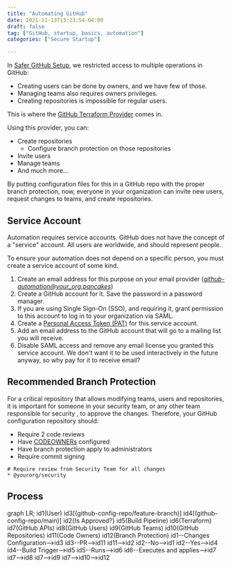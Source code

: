 ```yaml
---
title: "Automating GitHub"
date: 2021-11-13T13:23:54-04:00
draft: false
tag: ["GitHub, startup, basics, automation"]
categories: ["Secure Startup"]

---
```


In [Safer GitHub Setup](safer-github-setup.md), we restricted access to multiple operations in GitHub:

* Creating users can be done by owners, and we have few of those.
* Managing teams also requires owners privileges.
* Creating repositories is impossible for regular users.

This is where the [GitHub Terraform Provider](https://registry.terraform.io/providers/integrations/github/latest/docs) comes in.

Using this provider, you can:

* Create repositories
	* Configure branch protection on those repositories
* Invite users
* Manage teams
* And much more...

By putting configuration files for this in a GitHub repo with the proper branch protection, now, everyone in your organization can invite new users, request changes to teams, and create repositories.

## Service Account
Automation requires service accounts. GitHub does not have the concept of a "service" account. All users are worldwide, and should represent people.

To ensure your automation does not depend on a specific person, you must create a service account of some kind.

1. Create an email address for this purpose on your email provider (*github-automation@your_org.pancakes*)
2. Create a GitHub account for it. Save the password in a password manager.
3. If you are using Single Sign-On (SSO), and requiring it, grant permission to this account to log in to your organization via SAML.
4. Create a [Personal Access Token (PAT)](https://docs.github.com/en/authentication/keeping-your-account-and-data-secure/creating-a-personal-access-token) for this service account.
5. Add an email address to the GitHub account that will go to a mailing list you will receive.
6. Disable SAML access and remove any email license you granted this service account. We don't want it to be used interactively in the future anyway, so why pay for it to receive email?

## Recommended Branch Protection

For a critical repository that allows modifying teams, users and repositories, it is important for someone in your security team, or any other team responsible for security , to approve the changes. Therefore, your GitHub configuration repository should:

* Require 2 code reviews
* Have [CODEOWNERs](https://docs.github.com/en/repositories/managing-your-repositorys-settings-and-features/customizing-your-repository/about-code-owners) configured
* Have branch protection apply to administrators
* Require commit signing

```
# Require review from Security Team for all changes
* @yourorg/security
```


## Process

<div class="mermaid">
graph LR;
id1(User)
id3[(github-config-repo/feature-branch)]
id4[(github-config-repo/main)]
id2{Is Approved?}
id5(Build Pipeline)
id6(Terraform)
id7(GitHub APIs)
id8(GitHub Users)
id9(GitHub Teams)
id10(GitHub Repositories)
id11(Code Owners)
id12(Branch Protection)
id1--Changes Configuration-->id3
id3--PR-->id11
id11-->id2
id2--No-->id1
id2--Yes-->id4
id4--Build Trigger-->id5
id5--Runs-->id6
id6--Executes and applies-->id7
id7-->id8
id7-->id9
id7-->id10-->id12
</div>
